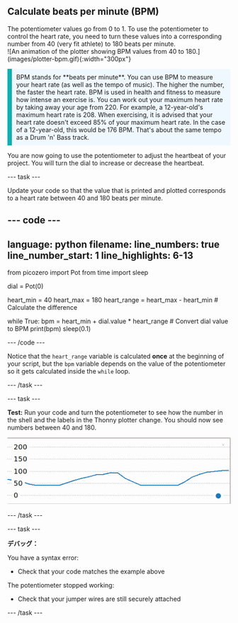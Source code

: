 ## Calculate beats per minute (BPM)

<div style="display: flex; flex-wrap: wrap">
<div style="flex-basis: 200px; flex-grow: 1; margin-right: 15px;">
The potentiometer values go from 0 to 1. To use the potentiometer to control the heart rate, you need to turn these values into a corresponding number from 40 (very fit athlete) to 180 beats per minute. 
</div>
<div>
![An animation of the plotter showing BPM values from 40 to 180.](images/plotter-bpm.gif){:width="300px"}
</div>
</div>

<p style='border-left: solid; border-width:10px; border-color: #0faeb0; background-color: aliceblue; padding: 10px;'>
BPM stands for **beats per minute**. You can use BPM to measure your heart rate (as well as the tempo of music). The higher the number, the faster the heart rate. BPM is used in health and fitness to measure how intense an exercise is. You can work out your maximum heart rate by taking away your age from 220. For example, a 12-year-old's maximum heart rate is 208. When exercising, it is advised that your heart rate doesn't exceed 85% of your maximum heart rate. In the case of a 12-year-old, this would be 176 BPM. That's about the same tempo as a Drum 'n' Bass track.
</p>

You are now going to use the potentiometer to adjust the heartbeat of your project. You will turn the dial to increase or decrease the heartbeat.

--- task ---

Update your code so that the value that is printed and plotted corresponds to a heart rate between 40 and 180 beats per minute.

--- code ---
---
language: python filename: line_numbers: true line_number_start: 1
line_highlights: 6-13
---
from picozero import Pot from time import sleep

dial = Pot(0)

heart_min = 40 heart_max = 180 heart_range = heart_max - heart_min # Calculate the difference

while True: bpm = heart_min + dial.value * heart_range # Convert dial value to BPM print(bpm) sleep(0.1)

--- /code ---

Notice that the `heart_range` variable is calculated **once** at the beginning of your script, but the `bpm` variable depends on the value of the potentiometer so it gets calculated inside the `while` loop.

--- /task ---

--- task ---

**Test:** Run your code and turn the potentiometer to see how the number in the shell and the labels in the Thonny plotter change. You should now see numbers between 40 and 180.

![A screenshot of values plotted with a range from 0 to 180.](images/plotter-bpm.png)

--- /task ---

--- task ---

**デバッグ：**

You have a syntax error:
+ Check that your code matches the example above

The potentiometer stopped working:
+ Check that your jumper wires are still securely attached

--- /task ---


